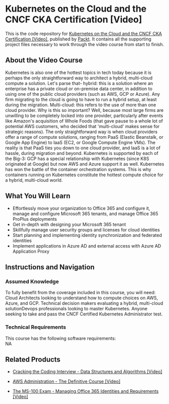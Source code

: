 


# Kubernetes on the Cloud and the CNCF CKA Certification [Video]
This is the code repository for [Kubernetes on the Cloud and the CNCF CKA Certification [Video]](https://www.packtpub.com/networking-and-servers/ms-100-exam-managing-office-365-identities-and-requirements-video?utm_source=github&utm_medium=repository&utm_campaign=9781838641306), published by [Packt](https://www.packtpub.com/?utm_source=github). It contains all the supporting project files necessary to work through the video course from start to finish.
## About the Video Course
Kubernetes is also one of the hottest topics in tech today because it is perhaps the only straightforward way to architect a hybrid, multi-cloud compute a solution. Let's parse that- hybrid: this is a solution where an enterprise has a private cloud or on-premise data center, in addition to using one of the public cloud providers (such as AWS, GCP or Azure). Any firm migrating to the cloud is going to have to run a hybrid setup, at least during the migration. Multi-cloud: this refers to the use of more than one cloud provider. Why is this so important? Well, because most large firms are unwilling to be completely locked into one provider, particularly after events like Amazon's acquisition of Whole Foods (that gave pause to a whole lot of potential AWS customers, who decided that 'multi-cloud' makes sense for strategic reasons). The only straightforward way is when cloud providers offer a range of compute solutions, ranging from PaaS (Elastic Beanstalk, or Google App Engine) to IaaS (EC2, or Google Compute Engine VMs). The reality is that PaaS ties you down to one cloud provider, and IaaS is a lot of hassle, during migration and beyond. Kubernetes is supported by each of the Big-3: GCP has a special relationship with Kubernetes (since K8S originated at Google) but now AWS and Azure support it as well. Kubernetes has won the battle of the container orchestration systems. This is why containers running on Kubernetes constitute the hottest compute choice for a hybrid, multi-cloud world.

<H2>What You Will Learn</H2>
<DIV class=book-info-will-learn-text>
<UL>
<LI><SPAN id=what_you_will_learn_c class=sugar_field>Effortlessly move your organization to Office 365 and configure it, manage and configure Microsoft 365 tenants, and manage Office 365 ProPlus deployments</SPAN> 
<LI><SPAN id=what_you_will_learn_c class=sugar_field>Get in-depth with designing your Microsoft 365 tenant</SPAN> 
<LI><SPAN id=what_you_will_learn_c class=sugar_field>Skillfully manage user security groups and licenses for cloud identities </SPAN>
<LI><SPAN id=what_you_will_learn_c class=sugar_field>Start planning and implementing identity synchronization and federated identities</SPAN> 
<LI><SPAN id=what_you_will_learn_c class=sugar_field>Implement applications in Azure AD and external access with Azure AD Application Proxy</SPAN> </LI></UL></DIV>

## Instructions and Navigation
### Assumed Knowledge
To fully benefit from the coverage included in this course, you will need:<br/>
Cloud Architects looking to understand how to compute choices on AWS, Azure, and GCP. Technical decision makers evaluating a hybrid, multi-cloud solutionDevops professionals looking to master Kubernetes. Anyone seeking to take and pass the CNCF Certified Kubernetes Administrator test.
### Technical Requirements
This course has the following software requirements:<br/>
NA

## Related Products
* [Cracking the Coding Interview - Data Structures and Algorithms [Video]](https://www.packtpub.com/networking-and-servers/ms-100-exam-managing-office-365-identities-and-requirements-video?utm_source=github&utm_medium=repository&utm_campaign=9781838641306)

* [AWS Administration - The Definitive Course [Video]](https://www.packtpub.com/networking-and-servers/ms-100-exam-managing-office-365-identities-and-requirements-video?utm_source=github&utm_medium=repository&utm_campaign=9781838641306)

* [The MS-100 Exam - Managing Office 365 Identities and Requirements [Video]](https://www.packtpub.com/networking-and-servers/ms-100-exam-managing-office-365-identities-and-requirements-video?utm_source=github&utm_medium=repository&utm_campaign=9781838641306)

